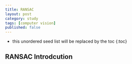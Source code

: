 ```yaml
---
title: RANSAC
layout: post
category: study
tags: [computer vision]
published: false
---
```



* this unordered seed list will be replaced by the toc
{:toc}

## RANSAC Introdcution


